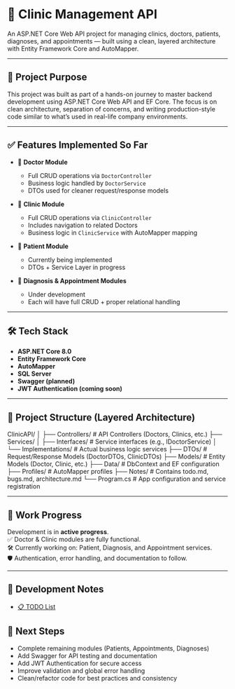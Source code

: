 # 🏥 Clinic Management API

An ASP.NET Core Web API project for managing clinics, doctors, patients, diagnoses, and appointments — built using a clean, layered architecture with Entity Framework Core and AutoMapper.

---

## 🧠 Project Purpose

This project was built as part of a hands-on journey to master backend development using ASP.NET Core Web API and EF Core. The focus is on clean architecture, separation of concerns, and writing production-style code similar to what’s used in real-life company environments.

---

## ✅ Features Implemented So Far

- 🔹 **Doctor Module**
  - Full CRUD operations via `DoctorController`
  - Business logic handled by `DoctorService`
  - DTOs used for cleaner request/response models

- 🔹 **Clinic Module**
  - Full CRUD operations via `ClinicController`
  - Includes navigation to related Doctors
  - Business logic in `ClinicService` with AutoMapper mapping

- 🔹 **Patient Module**
  - Currently being implemented
  - DTOs + Service Layer in progress

- 🔹 **Diagnosis & Appointment Modules**
  - Under development
  - Each will have full CRUD + proper relational handling

---

## 🛠️ Tech Stack

- **ASP.NET Core 8.0**
- **Entity Framework Core**
- **AutoMapper**
- **SQL Server**
- **Swagger (planned)**
- **JWT Authentication (coming soon)**

---

## 🧱 Project Structure (Layered Architecture)

ClinicAPI/
│
├── Controllers/ # API Controllers (Doctors, Clinics, etc.)
├── Services/
│ ├── Interfaces/ # Service interfaces (e.g., IDoctorService)
│ └── Implementations/ # Actual business logic services
├── DTOs/ # Request/Response Models (DoctorDTOs, ClinicDTOs)
├── Models/ # Entity Models (Doctor, Clinic, etc.)
├── Data/ # DbContext and EF configuration
├── Profiles/ # AutoMapper profiles
├── Notes/ # Contains todo.md, bugs.md, architecture.md
└── Program.cs # App configuration and service registration

---

## 🔄 Work Progress

Development is in **active progress**.  
✅ Doctor & Clinic modules are fully functional.  
🛠️ Currently working on: Patient, Diagnosis, and Appointment services.  
🛡️ Authentication, error handling, and documentation to follow.

---
## 🧠 Development Notes

- [📋 TODO List](Notes/todo.md)

## 📌 Next Steps

- Complete remaining modules (Patients, Appointments, Diagnoses)
- Add Swagger for API testing and documentation
- Add JWT Authentication for secure access
- Improve validation and global error handling
- Clean/refactor code for best practices and consistency
